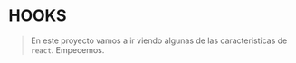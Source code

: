 # HOOKS

> En este proyecto vamos a ir viendo algunas de las caracteristicas de `react`. Empecemos.
